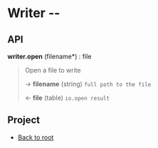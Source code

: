 # Writer --


## API

**writer.open** (filename\*) : file

> Open a file to write
>
> &rarr; **filename** (string) `full path to the file`<br/>
>
> &larr; **file** (table) `io.open result`<br/>

## Project

+ [Back to root](README.md)
